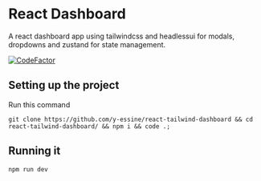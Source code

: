 # React Dashboard

A react dashboard app using tailwindcss and headlessui for modals, dropdowns and zustand for state management.

[![CodeFactor](https://www.codefactor.io/repository/github/y-essine/react-tailwind-dashboard/badge)](https://www.codefactor.io/repository/github/y-essine/react-tailwind-dashboard)

## Setting up the project
Run this command
```
git clone https://github.com/y-essine/react-tailwind-dashboard && cd react-tailwind-dashboard/ && npm i && code .;
```

## Running it
```
npm run dev
```

